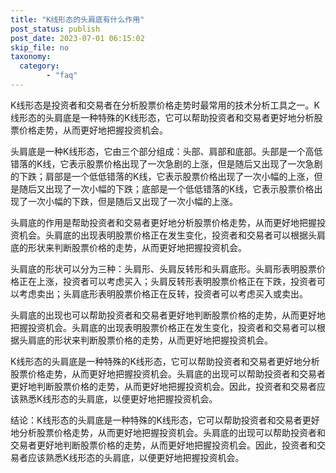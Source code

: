 ```yaml
---
title: "K线形态的头肩底有什么作用"
post_status: publish
post_date: 2023-07-01 06:15:02
skip_file: no
taxonomy:
  category:
        - "faq"
---
```


K线形态是投资者和交易者在分析股票价格走势时最常用的技术分析工具之一。K线形态的头肩底是一种特殊的K线形态，它可以帮助投资者和交易者更好地分析股票价格走势，从而更好地把握投资机会。

头肩底是一种K线形态，它由三个部分组成：头部、肩部和底部。头部是一个高低错落的K线，它表示股票价格出现了一次急剧的上涨，但是随后又出现了一次急剧的下跌；肩部是一个低低错落的K线，它表示股票价格出现了一次小幅的上涨，但是随后又出现了一次小幅的下跌；底部是一个低低错落的K线，它表示股票价格出现了一次小幅的下跌，但是随后又出现了一次小幅的上涨。

头肩底的作用是帮助投资者和交易者更好地分析股票价格走势，从而更好地把握投资机会。头肩底的出现表明股票价格正在发生变化，投资者和交易者可以根据头肩底的形状来判断股票价格的走势，从而更好地把握投资机会。

头肩底的形状可以分为三种：头肩形、头肩反转形和头肩底形。头肩形表明股票价格正在上涨，投资者可以考虑买入；头肩反转形表明股票价格正在下跌，投资者可以考虑卖出；头肩底形表明股票价格正在反转，投资者可以考虑买入或卖出。

头肩底的出现也可以帮助投资者和交易者更好地判断股票价格的走势，从而更好地把握投资机会。头肩底的出现表明股票价格正在发生变化，投资者和交易者可以根据头肩底的形状来判断股票价格的走势，从而更好地把握投资机会。

K线形态的头肩底是一种特殊的K线形态，它可以帮助投资者和交易者更好地分析股票价格走势，从而更好地把握投资机会。头肩底的出现可以帮助投资者和交易者更好地判断股票价格的走势，从而更好地把握投资机会。因此，投资者和交易者应该熟悉K线形态的头肩底，以便更好地把握投资机会。

结论：K线形态的头肩底是一种特殊的K线形态，它可以帮助投资者和交易者更好地分析股票价格走势，从而更好地把握投资机会。头肩底的出现可以帮助投资者和交易者更好地判断股票价格的走势，从而更好地把握投资机会。因此，投资者和交易者应该熟悉K线形态的头肩底，以便更好地把握投资机会。
